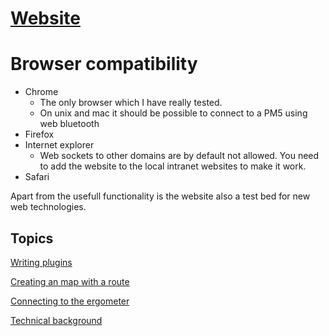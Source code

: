 
# [Website](https://ergometer-space.org/)

# Browser compatibility

* Chrome
  - The only browser which I have really tested.
  - On unix and mac it should be possible to connect to a PM5 using web bluetooth
* Firefox
* Internet explorer
  - Web sockets to other domains are by default not allowed. You need to add the website to the local intranet websites to make it work.
* Safari

Apart from the usefull functionality is the website also a test bed for new web technologies.

## Topics

[Writing plugins](PLUGINS.md)

[Creating an map with a route](Maps/README.md)

[Connecting to the ergometer](connection.md)

[Technical background](TECHNICAL.md)
